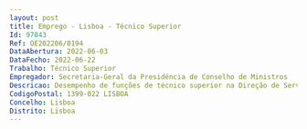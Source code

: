 ```yaml
--- 
layout: post
title: Emprego - Lisboa - Técnico Superior
Id: 97843
Ref: OE202206/0194
DataAbertura: 2022-06-03
DataFecho: 2022-06-22
Trabalho: Técnico Superior
Empregador: Secretaria-Geral da Presidência de Conselho de Ministros
Descricao: Desempenho de funções de técnico superior na Direção de Serviços de Mobilidade, Sustentabilidade e Aquisições, com o conteúdo funcional de grau de complexidade três (3), previsto no anexo à LTFP, com funções consultivas, de estudo, planeamento, programação, avaliação e aplicação de métodos e processos de natureza técnica e ou científica, que fundamentam e preparam a decisão.Compete sempre que necessário garantir apoio técnico especializado na área de Projeto, Manutenção, Reabilitação e Segurança do Património, nomeadamente a participação nas atividades conexas do GPOS, desenvolvendo as seguintes atividades a)	Elaboração de projetos, incluindo a respetiva orçamentação, acompanhar e fiscalizar a execução das intervenções e proceder à gestão dos respetivos contratos  b)	Elaboração   apoio técnico na preparação de procedimento de empreitadas e fornecimento de bens e serviços, através de elaboração de especificações técnicas, mapas de trabalhos, cadernos de encargos e restante documentação c)	Desempenho de funções nos Júris dos procedimentos de contratação pública  d)	Fiscalização de empreitadas | Acompanhamento das empreitadas contratualizadas pela SGPCM, garantindo o desenvolvimento dos trabalhos conforme contrato e mapas de trabalhos através de ações de fiscalização e)	Cálculo de revisões de preços  f)	Desempenho de funções de Gestor de Contrato, nos termos do CCP  g)	Coordenação de segurança em projeto e obra  h)	Apoio técnico na gestão e manutenção dos equipamentos existentes nos edifícios geridos pela SGPCM i)	Apoio técnico, analisar, avaliar e propor as necessárias e adequadas intervenções para a conservação, manutenção e reabilitação do património imobiliário gerido pela SGPCM j)	Instruir, acompanhar e participar na gestão de candidaturas a financiamentos k)	Emitir parecer, prestar informações e elaborar demais documentos técnicos que lhe sejam pedidos, ou exigidos por lei, no âmbito das áreas de atividade da Direção de Serviços l)	Execução de outras atividades de apoio geral ou especializado nas áreas de atuação comuns, instrumentais e operativas da Direção de Serviços.
CodigoPostal: 1399-022 LISBOA
Concelho: Lisboa
Distrito: Lisboa
--- 
```

